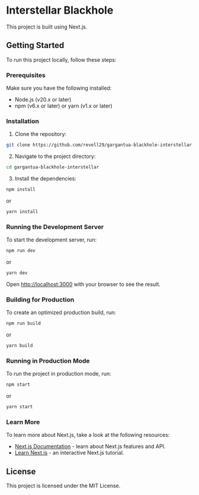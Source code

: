# Interstellar Blackhole

This project is built using Next.js.

## Getting Started

To run this project locally, follow these steps:

### Prerequisites

Make sure you have the following installed:

- Node.js (v20.x or later)
- npm (v6.x or later) or yarn (v1.x or later)

### Installation

1. Clone the repository:

```bash
git clone https://github.com/revell29/gargantua-blackhole-interstellar.git
```

2. Navigate to the project directory:

```bash
cd gargantua-blackhole-interstellar
```

3. Install the dependencies:

```bash
npm install
```

or

```bash
yarn install
```

### Running the Development Server

To start the development server, run:

```bash
npm run dev
```

or

```bash
yarn dev
```

Open [http://localhost:3000](http://localhost:3000) with your browser to see the result.

### Building for Production

To create an optimized production build, run:

```bash
npm run build
```

or

```bash
yarn build
```

### Running in Production Mode

To run the project in production mode, run:

```bash
npm start
```

or

```bash
yarn start
```

### Learn More

To learn more about Next.js, take a look at the following resources:

- [Next.js Documentation](https://nextjs.org/docs) - learn about Next.js features and API.
- [Learn Next.js](https://nextjs.org/learn) - an interactive Next.js tutorial.

## License

This project is licensed under the MIT License.

